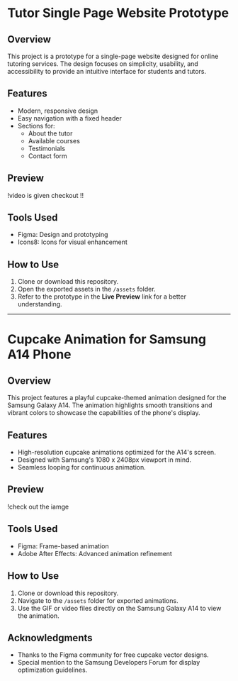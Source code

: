 # Tutor Single Page Website Prototype

## Overview
This project is a prototype for a single-page website designed for online tutoring services. The design focuses on simplicity, usability, and accessibility to provide an intuitive interface for students and tutors.

## Features
- Modern, responsive design
- Easy navigation with a fixed header
- Sections for:
  - About the tutor
  - Available courses
  - Testimonials
  - Contact form

## Preview
!video is given checkout !!

## Tools Used
- Figma: Design and prototyping
- Icons8: Icons for visual enhancement

## How to Use
1. Clone or download this repository.
2. Open the exported assets in the `/assets` folder.
3. Refer to the prototype in the **Live Preview** link for a better understanding.

----------------------------------------------------------------------------------------------------------------------------------------



# Cupcake Animation for Samsung A14 Phone

## Overview
This project features a playful cupcake-themed animation designed for the Samsung Galaxy A14. The animation highlights smooth transitions and vibrant colors to showcase the capabilities of the phone's display.

## Features
- High-resolution cupcake animations optimized for the A14's screen.
- Designed with Samsung's 1080 x 2408px viewport in mind.
- Seamless looping for continuous animation.

## Preview
!check out the iamge

## Tools Used
- Figma: Frame-based animation
- Adobe After Effects: Advanced animation refinement

## How to Use
1. Clone or download this repository.
2. Navigate to the `/assets` folder for exported animations.
3. Use the GIF or video files directly on the Samsung Galaxy A14 to view the animation.


## Acknowledgments
- Thanks to the Figma community for free cupcake vector designs.
- Special mention to the Samsung Developers Forum for display optimization guidelines.
